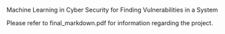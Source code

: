 Machine Learning in Cyber Security for Finding Vulnerabilities in a System

Please refer to final_markdown.pdf for information regarding the project.
